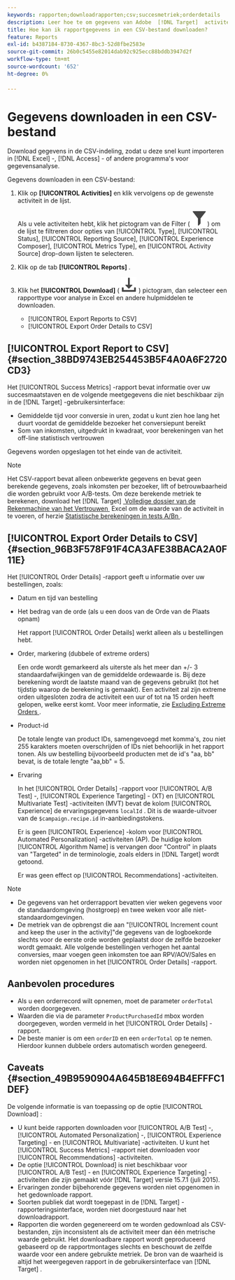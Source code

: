 ```yaml
---
keywords: rapporten;downloadrapporten;csv;succesmetriek;orderdetails
description: Leer hoe te om gegevens van Adobe  [!DNL Target]  activiteiten in een formaat CVS voor de snelle invoer in Excel, Toegang, of andere programma's van de gegevensanalyse te downloaden.
title: Hoe kan ik rapportgegevens in een CSV-bestand downloaden?
feature: Reports
exl-id: b4387184-8730-4367-8bc3-52d8fbe2583e
source-git-commit: 26b0c5455e82014dab92c925ecc88bddb3947d2f
workflow-type: tm+mt
source-wordcount: '652'
ht-degree: 0%

---
```


# Gegevens downloaden in een CSV-bestand

Download gegevens in de CSV-indeling, zodat u deze snel kunt importeren in [!DNL Excel] -, [!DNL Access] - of andere programma&#39;s voor gegevensanalyse.

Gegevens downloaden in een CSV-bestand:

1. Klik op **[!UICONTROL Activities]** en klik vervolgens op de gewenste activiteit in de lijst.

   Als u vele activiteiten hebt, klik het pictogram van de Filter ( ![&#x200B; pictogram van de Filter &#x200B;](/help/main/assets/icons/Filter.svg)) om de lijst te filtreren door opties van [!UICONTROL Type], [!UICONTROL Status], [!UICONTROL Reporting Source], [!UICONTROL Experience Composer], [!UICONTROL Metrics Type], en [!UICONTROL Activity Source] drop-down lijsten te selecteren.

1. Klik op de tab **[!UICONTROL Reports]** .
1. Klik het **[!UICONTROL Download]** ( ![&#x200B; pictogram van de Download &#x200B;](/help/main/assets/icons/Download.svg) ) pictogram, dan selecteer een rapporttype voor analyse in Excel en andere hulpmiddelen te downloaden.

   * [!UICONTROL Export Reports to CSV]
   * [!UICONTROL Export Order Details to CSV]

## [!UICONTROL Export Report to CSV] {#section_38BD9743EB254453B5F4A0A6F2720CD3}

Het [!UICONTROL Success Metrics] -rapport bevat informatie over uw succesmaatstaven en de volgende meetgegevens die niet beschikbaar zijn in de [!DNL Target] -gebruikersinterface:

* Gemiddelde tijd voor conversie in uren, zodat u kunt zien hoe lang het duurt voordat de gemiddelde bezoeker het conversiepunt bereikt
* Som van inkomsten, uitgedrukt in kwadraat, voor berekeningen van het off-line statistisch vertrouwen

Gegevens worden opgeslagen tot het einde van de activiteit.

>[!NOTE]
>
>Het CSV-rapport bevat alleen onbewerkte gegevens en bevat geen berekende gegevens, zoals inkomsten per bezoeker, lift of betrouwbaarheid die worden gebruikt voor A/B-tests. Om deze berekende metriek te berekenen, download het [!DNL Target] [&#x200B; Volledige dossier van de Rekenmachine van het Vertrouwen &#x200B;](/help/main/assets/complete_confidence_calculator.xlsx) Excel om de waarde van de activiteit in te voeren, of herzie [&#x200B; Statistische berekeningen in tests A/Bn &#x200B;](/help/main/c-reports/statistical-methodology/statistical-calculations.md).

## [!UICONTROL Export Order Details to CSV] {#section_96B3F578F91F4CA3AFE38BACA2A0F11E}

Het [!UICONTROL Order Details] -rapport geeft u informatie over uw bestellingen, zoals:

* Datum en tijd van bestelling
* Het bedrag van de orde (als u een doos van de Orde van de Plaats opnam)

  Het rapport [!UICONTROL Order Details] werkt alleen als u bestellingen hebt.

* Order, markering (dubbele of extreme orders)

  Een orde wordt gemarkeerd als uiterste als het meer dan +/- 3 standaardafwijkingen van de gemiddelde ordewaarde is. Bij deze berekening wordt de laatste maand van de gegevens gebruikt (tot het tijdstip waarop de berekening is gemaakt). Een activiteit zal zijn extreme orden uitgesloten zodra de activiteit een uur of tot na 15 orden heeft gelopen, welke eerst komt. Voor meer informatie, zie [&#x200B; Excluding Extreme Orders &#x200B;](/help/main/c-reports/c-report-settings/excluding-extreme-orders.md#task_2AE7743FFCDD466DAEEB720BE5F33DAA).

* Product-id

  De totale lengte van product IDs, samengevoegd met komma&#39;s, zou niet 255 karakters moeten overschrijden of IDs niet behoorlijk in het rapport tonen. Als uw bestelling bijvoorbeeld producten met de id&#39;s &quot;aa, bb&quot; bevat, is de totale lengte &quot;aa,bb&quot; = 5.

* Ervaring

  In het [!UICONTROL Order Details] -rapport voor [!UICONTROL A/B Test] -, [!UICONTROL Experience Targeting] - (XT) en [!UICONTROL Multivariate Test] -activiteiten (MVT) bevat de kolom [!UICONTROL Experience] de ervaringsgegevens `localId` . Dit is de waarde-uitvoer van de `$campaign.recipe.id` in-aanbiedingstokens.

  Er is geen [!UICONTROL Experience] -kolom voor [!UICONTROL Automated Personalization] -activiteiten (AP). De huidige kolom [!UICONTROL Algorithm Name] is vervangen door &quot;Control&quot; in plaats van &quot;Targeted&quot; in de terminologie, zoals elders in [!DNL Target] wordt getoond.

  Er was geen effect op [!UICONTROL Recommendations] -activiteiten.

>[!NOTE]
>
>* De gegevens van het orderrapport bevatten vier weken gegevens voor de standaardomgeving (hostgroep) en twee weken voor alle niet-standaardomgevingen.
>* De metriek van de opbrengst die aan &quot;[!UICONTROL Increment count and keep the user in the activity]&quot;de gegevens van de logboekorde slechts voor de eerste orde worden geplaatst door de zelfde bezoeker wordt gemaakt. Alle volgende bestellingen verhogen het aantal conversies, maar voegen geen inkomsten toe aan RPV/AOV/Sales en worden niet opgenomen in het [!UICONTROL Order Details] -rapport.

## Aanbevolen procedures

* Als u een orderrecord wilt opnemen, moet de parameter `orderTotal` worden doorgegeven.
* Waarden die via de parameter `ProductPurchasedId` mbox worden doorgegeven, worden vermeld in het [!UICONTROL Order Details] -rapport.
* De beste manier is om een `orderID` en een `orderTotal` op te nemen. Hierdoor kunnen dubbele orders automatisch worden genegeerd.

## Caveats {#section_49B9590904A645B18E694B4EFFFC1DEF}

De volgende informatie is van toepassing op de optie [!UICONTROL Download] :

* U kunt beide rapporten downloaden voor [!UICONTROL A/B Test] -, [!UICONTROL Automated Personalization] -, [!UICONTROL Experience Targeting] - en [!UICONTROL Multivariate] -activiteiten. U kunt het [!UICONTROL Success Metrics] -rapport niet downloaden voor [!UICONTROL Recommendations] -activiteiten.
* De optie [!UICONTROL Download] is niet beschikbaar voor [!UICONTROL A/B Test] - en [!UICONTROL Experience Targeting] -activiteiten die zijn gemaakt vóór [!DNL Target] versie 15.7.1 (juli 2015).
* Ervaringen zonder bijbehorende gegevens worden niet opgenomen in het gedownloade rapport.
* Soorten publiek dat wordt toegepast in de [!DNL Target] -rapporteringsinterface, worden niet doorgestuurd naar het downloadrapport.
* Rapporten die worden gegenereerd om te worden gedownload als CSV-bestanden, zijn inconsistent als de activiteit meer dan één metrische waarde gebruikt. Het downloadbare rapport wordt geproduceerd gebaseerd op de rapportmontages slechts en beschouwt de zelfde waarde voor een andere gebruikte metriek. De bron van de waarheid is altijd het weergegeven rapport in de gebruikersinterface van [!DNL Target] .

